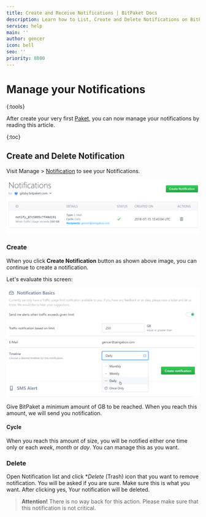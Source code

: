 ```yaml
---
title: Create and Receive Notifications | BitPaket Docs
description: Learn how to List, Create and Delete Notifications on BitPaket
service: help
main: ''
author: gencer
icon: bell
seo: ''
priority: 8800
---
```


# Manage your Notifications
{:tools}

After create your very first [Paket](https://www.bitpaket.com/pakets), you can now manage your notifications by reading this article.

{:toc}

## Create and Delete Notification

Visit Manage > [Notification](https://www.bitpaket.com/paket/notification) to see your Notifications.

![pakets](./images/notification_list.png)


### Create

When you click **Create Notification** button as shown above image, you can continue to create a notification.

Let's evaluate this screen:

![notification_create](./images/notification.png)

Give BitPaket a minimum amount of GB to be reached. When you reach this amount, we will send you notification.

#### Cycle

When you reach this amount of size, you will be notified either one time only or each *week*, *month* or *day*. You can manage this as you want.

### Delete

Open Notification list and click **Delete* (Trash) icon that you want to remove notification. You will be asked if you are sure. Make sure this is what you want. After clicking yes, Your notification will be deleted.

> **Attention!** There is no way back for this action. Please make sure that this notification is not critical.
